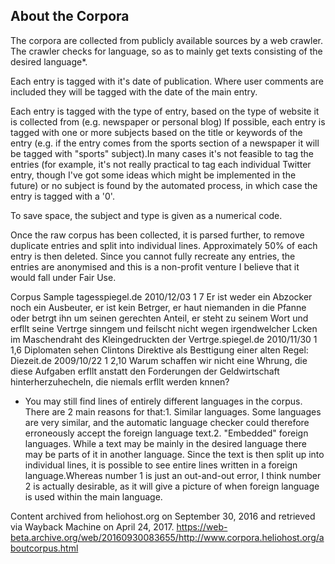 ## About the Corpora
The corpora are collected from publicly available sources by a web crawler. The crawler checks for language, so as to mainly get texts consisting of the desired language*.

Each entry is tagged with it's date of publication. Where user comments are included they will be tagged with the date of the main entry.

Each entry is tagged with the type of entry, based on the type of website it is collected from (e.g. newspaper or personal blog) If possible, each entry is tagged with one or more subjects based on the title or keywords of the entry (e.g. if the entry comes from the sports section of a newspaper it will be tagged with "sports" subject).In many cases it's not feasible to tag the entries (for example, it's not really practical to tag each individual Twitter entry, though I've got some ideas which might be implemented in the future) or no subject is found by the automated process, in which case the entry is tagged with a '0'.

To save space, the subject and type is given as a numerical code.

Once the raw corpus has been collected, it is parsed further, to remove duplicate entries and split into individual lines. Approximately 50% of each entry is then deleted. Since you cannot fully recreate any entries, the entries are anonymised and this is a non-profit venture I believe that it would fall under Fair Use.

Corpus Sample
tagesspiegel.de	2010/12/03	1	7	Er ist weder ein Abzocker noch ein Ausbeuter, er ist kein Betrger, er haut niemanden in die Pfanne oder betrgt ihn um seinen gerechten Anteil, er steht zu seinem Wort und erfllt seine Vertrge sinngem und feilscht nicht wegen irgendwelcher Lcken im Maschendraht des Kleingedruckten der Vertrge.spiegel.de	2010/11/30	1	1,6	Diplomaten sehen Clintons Direktive als Besttigung einer alten Regel: Diezeit.de	2009/10/22	1	2,10	Warum schaffen wir nicht eine Whrung, die diese Aufgaben erfllt anstatt den Forderungen der Geldwirtschaft hinterherzuhecheln, die niemals erfllt werden knnen?

* You may still find lines of entirely different languages in the corpus. There are 2 main reasons for that:1. Similar languages. Some languages are very similar, and the automatic language checker could therefore erroneously accept the foreign language text.2. "Embedded" foreign languages. While a text may be mainly in the desired language there may be parts of it in another language. Since the text is then split up into individual lines, it is possible to see entire lines written in a foreign language.Whereas number 1 is just an out-and-out error, I think number 2 is actually desirable, as it will give a picture of when foreign language is used within the main language.

Content archived from heliohost.org on September 30, 2016 and retrieved via Wayback Machine on April 24, 2017. https://web-beta.archive.org/web/20160930083655/http://www.corpora.heliohost.org/aboutcorpus.html 